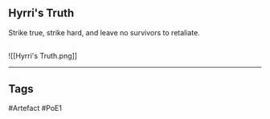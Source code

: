## Hyrri's Truth
Strike true, strike hard, and leave no survivors to retaliate.
##
![[Hyrri's Truth.png]]

---
## Tags
#Artefact
#PoE1